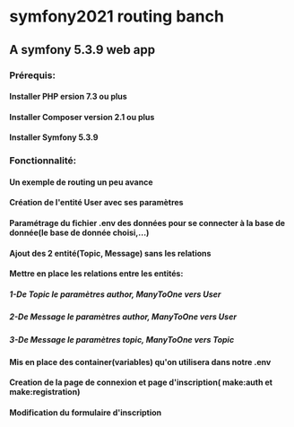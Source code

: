 # symfony2021 routing banch
## A symfony 5.3.9 web app
### Prérequis:
#### Installer PHP ersion 7.3 ou plus
#### Installer Composer version 2.1 ou plus
#### Installer Symfony 5.3.9 

### Fonctionnalité:
#### Un exemple de routing un peu avance
#### Création de l'entité User avec ses paramètres
#### Paramétrage du fichier .env des données pour se connecter à la base de donnée(le base de donnée choisi,...)
#### Ajout des 2 entité(Topic, Message) sans les relations
#### Mettre en place les relations entre les entités:
##### 1-De Topic le paramètres author, ManyToOne vers User
##### 2-De Message le paramètres author, ManyToOne vers User
##### 3-De Message le paramètres topic, ManyToOne vers Topic
#### Mis en place des container(variables) qu'on utilisera dans notre .env 
#### Creation de la page de connexion et page d'inscription( make:auth et make:registration)
#### Modification du formulaire d'inscription

